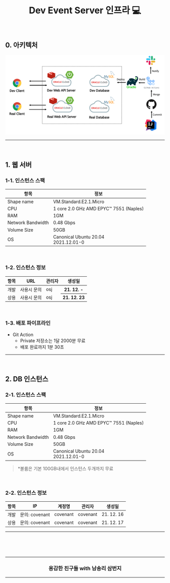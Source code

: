 <div align=center>
    <h1> Dev Event Server 인프라 💻 </h1>
</div>

<br />

## 0. 아키텍처

<img src="./_static/architecture.png">

<hr />
<br />

## 1. 웹 서버

### 1-1. 인스턴스 스팩

<table>
    <thead>
        <tr>
            <th> 항목 </th>
            <th> 정보 </th>
        </tr>
    </thead>
    <tbody>
        <tr>
            <td> Shape name </td>
            <td> VM.Standard.E2.1.Micro </td>
        </tr>
        <tr>
            <td> CPU </td>
            <td> 1 core 2.0 GHz AMD EPYC™ 7551 (Naples) </td>
        </tr>
        <tr>
            <td> RAM </td>
            <td> 1GM </td>
        </tr>
        <tr>
            <td> Network Bandwidth </td>
            <td> 0.48 Gbps </td>
        </tr>
        <tr>
            <td> Volume Size </td>
            <td> 50GB </td>
        </tr>
        <tr>
            <td> OS </td>
            <td> 
                Canonical Ubuntu 20.04 <br/>
                2021.12.01-0
            </td>
        </tr>
    </tbody>
</table>

<br />

### 1-2. 인스턴스 정보

<table>
    <thead>
        <tr>
            <th> 항목 </th>
            <th> URL </th>
            <th> 관리자 </th>
            <th> 생성일 </th>
        </tr>
    </thead>
    <tbody>
        <tr>
            <td> 개발 </td>
            <td> 사용시 문의 </td>
            <td> osj </td>
            <th> 21. 12. - </th>
        </tr>
        <tr>
            <td> 상용 </td>
            <td> 사용시 문의 </td>
            <td> osj </td>
            <th> 21. 12. 23 </th>
        </tr>
    </tbody>
</table>

<br />

### 1-3. 배포 파이프라인
- Git Action
    - Private 저장소는 1달 2000분 무료
    - 배포 완료까지 1분 30초

<hr />
<br />

## 2. DB 인스턴스 

### 2-1. 인스턴스 스팩

<table>
    <thead>
        <tr>
            <th> 항목 </th>
            <th> 정보 </th>
        </tr>
    </thead>
    <tbody>
        <tr>
            <td> Shape name </td>
            <td> VM.Standard.E2.1.Micro </td>
        </tr>
        <tr>
            <td> CPU </td>
            <td> 1 core 2.0 GHz AMD EPYC™ 7551 (Naples) </td>
        </tr>
        <tr>
            <td> RAM </td>
            <td> 1GM </td>
        </tr>
        <tr>
            <td> Network Bandwidth </td>
            <td> 0.48 Gbps </td>
        </tr>
        <tr>
            <td> Volume Size </td>
            <td> 50GB </td>
        </tr>
        <tr>
            <td> OS </td>
            <td> 
                Canonical Ubuntu 20.04 <br/>
                2021.12.01-0
            </td>
        </tr>
    </tbody>
</table>

> *볼륨은 기본 100GB내에서 인스턴스 두개까지 무료

<br />

### 2-2. 인스턴스 정보

<table>
    <thead>
        <tr>
            <th> 항목 </th>
            <th> IP </th>
            <th> 계정명 </th>
            <th> 관리자 </th>
            <th> 생성일 </th>
        </tr>
    </thead>
    <tbody>
        <tr>
            <td> 개발 </td>
            <td> 문의: covenant </td>
            <td> covenant </td>
            <td> covenant </td>
            <td> 21. 12. 16 </td>
        </tr>
        <tr>
            <td> 상용 </td>
            <td> 문의: covenant </td>
            <td> covenant </td>
            <td> covenant </td>
            <td> 21. 12. 17 </td>
        </tr>
    </tbody>
</table>

<hr />
<br />

<br />
<br />
<div align=center>
  <hr />
    <h3> 용감한 친구들 with 남송리 삼번지 </h3>
  <hr />
</div>
